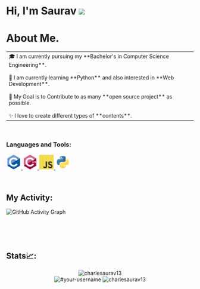 # Hi, I'm Saurav <img src="https://github.com/TheDudeThatCode/TheDudeThatCode/blob/master/Assets/Hi.gif" width="29px">
# About Me.
<table>
<tr>
  <td valign="center">
    🎓 I am currently pursuing my **Bachelor's in Computer Science Engineering**.</br></br>
    🌱 I am currently learning **Python** and also interested in **Web Development**.</br></br>
    🎯 My Goal is to Contribute to as many **open source project** as possible.</br></br>
    ✨ I love to create different types of **contents**.
  </td>

</tr>
</table>

<p align="left"></br>
<h3 align="left">Languages and Tools:</h3>
<p align="left"> <a href="https://www.cprogramming.com/" target="_blank" rel="noreferrer"> <img src="https://raw.githubusercontent.com/devicons/devicon/master/icons/c/c-original.svg" alt="c" width="40" height="40"/> </a> <a href="https://www.w3schools.com/cpp/" target="_blank" rel="noreferrer"> <img src="https://raw.githubusercontent.com/devicons/devicon/master/icons/cplusplus/cplusplus-original.svg" alt="cplusplus" width="40" height="40"/> </a> <a href="https://developer.mozilla.org/en-US/docs/Web/JavaScript" target="_blank" rel="noreferrer"> <img src="https://raw.githubusercontent.com/devicons/devicon/master/icons/javascript/javascript-original.svg" alt="javascript" width="40" height="40"/> </a> <a href="https://www.python.org" target="_blank" rel="noreferrer"> <img src="https://raw.githubusercontent.com/devicons/devicon/master/icons/python/python-original.svg" alt="python" width="40" height="40"/> </a> </p></br>






## My Activity:



![GitHub Activity Graph](https://activity-graph.herokuapp.com/graph?username=charlesaurav13&theme=dracula&hide_border=true)


</br>
</br>
</br>

## Stats📈:
<p align="center">
<img width="40%" src="https://github-readme-stats.vercel.app/api/top-langs?username=charlesaurav13&show_icons=true&theme=dracula&title_color=ff8000&text_color=ffffff&bg_color=6a6a6a&locale=en&layout=compact&hide_border=true" alt="charlesaurav13" /></br>

<img width="48%" src="https://github-readme-stats.vercel.app/api?username=charlesaurav13&show_icons=true&theme=dracula&title_color=ff8000&text_color=ffffff&bg_color=6a6a6a&locale=en&hide_border=true" alt="#your-username" />

  <img width="48%" src="https://github-readme-streak-stats.herokuapp.com/?user=charlesaurav13&theme=highcontrast&hide_border=true" alt="charlesaurav13" />
</p>
